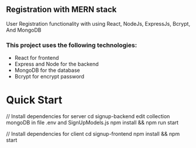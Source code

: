 ## Registration with MERN stack

User Registration functionality with using React, NodeJs, ExpressJs, Bcrypt, And MongoDB
### This project uses the following technologies:

* React for frontend
* Express and Node for the backend
* MongoDB for the database
* Bcrypt for encrypt password

# Quick Start
// Install dependencies for server
cd signup-backend
edit collection mongoDB in file .env and SignUpModels.js
npm install && npm run start

// Install dependencies for client
cd signup-frontend
npm install && npm start
